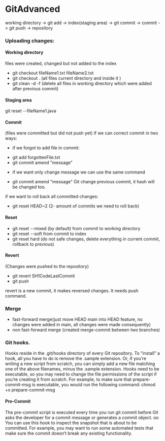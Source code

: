 # GitAdvanced

working directory -> git add -> index(staging area) -> git commit -> commit -> git push -> repository 

### Uploading changes:

#### Working directory 
files were created, changed but not added to the index
* git checkout fileName1.txt fileName2.txt 
* git checkout . (all files current directory and inside it )
* git clean -d -f (delete all files in working directory which were added after previous commit)

#### Staging area

git reset --fileName1.java
 
#### Commit
(files were committed but did not push yet)
if we can correct commit in two ways:
- if we forgot to add file in commit:
* git add forgottenFile.txt
* git commit amend "message" 
- if we want only change message we can use the same command
* git commit amend "message" 
Git change previous commit, it hash will be changed too.

if we want to roll back all committed changes:
* git reset HEAD~2  (2- amount of commits we need to roll back)

#### Reset
* git reset --mixed (by default) from commit to working directory
* git reset --soft from commit to index
* git reset hard (do not safe changes, delete everything  in current commit, rollback to previous)

#### Revert
(Changes were pushed to the repository)
* git revert SH1CodeLastCommit
* git push

revert is a new commit, it makes reversed changes. It needs push command.

### Merge
- fast-forward merge(just move HEAD main into HEAD feature,
no changes were added in main, all changes were made consequently)
- non fast-forward merge (created merge-commit between two branches)

### Git hooks.
Hooks reside in the .git/hooks directory of every Git repository. To “install” a hook, all you have to do is remove the .sample extension. Or, if you’re writing a new script from scratch, you can simply add a new file matching one of the above filenames, minus the .sample extension. Hooks need to be executable, 
so you may need to change the file permissions of the script if you’re creating it from scratch. For example, to make sure that prepare-commit-msg is executable, you would run the following command:
chmod +x prepare-commit-msg

#### Pre-Commit
The pre-commit script is executed every time you run git commit before Git
asks the developer for a commit message or generates a commit object. 
oo
You can use this hook to inspect the snapshot that is about to be committed. For example, you may want to run some automated tests that make sure the commit doesn’t break any existing functionality.
